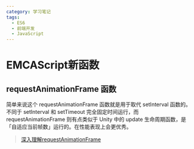 ```yaml
---
category: 学习笔记
tags:
  - ES6
  - 前端开发
  - JavaScript
---
```

# EMCAScript新函数
## requestAnimationFrame 函数

简单来说这个 requestAnimationFrame 函数就是用于取代 setInterval 函数的。不同于 setInterval 和 setTimeout 完全固定时间运行，而 requestAnimationFrame 则有点类似于 Unity 中的 update 生命周期函数，是「自适应当前帧数」运行的。在性能表现上会更优秀。

> [深入理解requestAnimationFrame](https://www.cnblogs.com/chaogex/p/3960175.html)

